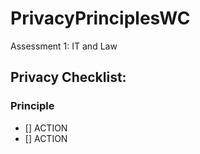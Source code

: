 # PrivacyPrinciplesWC
Assessment 1: IT and Law

## Privacy Checklist:

### Principle
- [] ACTION
- [] ACTION
